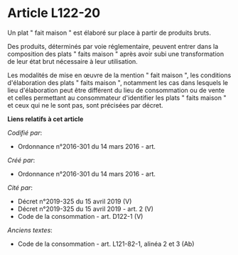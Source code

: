 # Article L122-20

Un plat " fait maison " est élaboré sur place à partir de produits bruts. 

Des produits, déterminés par voie réglementaire, peuvent entrer dans la composition des plats " faits maison " après avoir
subi une transformation de leur état brut nécessaire à leur utilisation. 

Les modalités de mise en œuvre de la mention " fait maison ", les conditions d'élaboration des plats " faits maison ",
notamment les cas dans lesquels le lieu d'élaboration peut être différent du lieu de consommation ou de vente et celles
permettant au consommateur d'identifier les plats " faits maison " et ceux qui ne le sont pas, sont précisées par décret.

**Liens relatifs à cet article**

_Codifié par_:

  - Ordonnance n°2016-301 du 14 mars 2016 - art.

_Créé par_:

  - Ordonnance n°2016-301 du 14 mars 2016 - art.

_Cité par_:

  - Décret n°2019-325 du 15 avril 2019 (V)
  - Décret n°2019-325 du 15 avril 2019 - art. 2 (V)
  - Code de la consommation - art. D122-1 (V)

_Anciens textes_:

  - Code de la consommation - art. L121-82-1, alinéa 2 et 3 (Ab)
